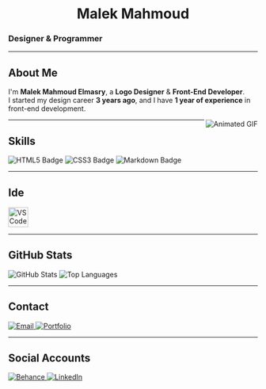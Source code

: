 <!-- Header -->
<h1 align="center">Malek Mahmoud</h1>

### Designer & Programmer  

---

## About Me  

I'm **Malek Mahmoud Elmasry**, a **Logo Designer** & **Front-End Developer**.  
I started my design career **3 years ago**, and I have **1 year of experience** in front-end development.  

<img align="right" src="https://user-images.githubusercontent.com/63050133/156676671-d5b2e362-97d4-4404-9447-dd71ddfea82f.gif" alt="Animated GIF">

---

## Skills  

![HTML5 Badge](https://img.shields.io/badge/HTML5-E34F26?style=for-the-badge&logo=html5&logoColor=white)
![CSS3 Badge](https://img.shields.io/badge/CSS3-1572B6?style=for-the-badge&logo=css&logoColor=white)
![Markdown Badge](https://img.shields.io/badge/Markdown-000000?style=for-the-badge&logo=markdown&logoColor=white)

---
## Ide
<img src="https://cdn.jsdelivr.net/gh/devicons/devicon/icons/vscode/vscode-original.svg" alt="VS Code Logo" width="40" />

---

## GitHub Stats  

![GitHub Stats](https://github-readme-stats.vercel.app/api?username=am8li8&show_icons=true&theme=tokyo)    ![Top Languages](https://github-readme-stats.vercel.app/api/top-langs/?username=am8li8&layout=compact&theme=tokyo)

---

## Contact  

<a href="mailto:mane1234567855@gmail.com">
  <img src="https://img.shields.io/badge/Email-blue?style=for-the-badge&logo=gmail&logoColor=white" alt="Email"/>
</a>

<a href="https://t.me/am8li8">
  <img src="https://img.shields.io/badge/Telegram-blue?style=for-the-badge&logo=telegram&logoColor=white" alt="Portfolio"/>
</a>

---

## Social Accounts

<a href="https://www.behance.net/am8li8">
  <img src="https://img.shields.io/badge/Behance-0057FF?style=for-the-badge&logo=behance&logoColor=white" alt="Behance"/>
</a>

<a href="https://www.linkedin.com/in/USERNAME/">
  <img src="https://img.shields.io/badge/LinkedIn-0A66C2?style=for-the-badge&logo=linkedin&logoColor=white" alt="LinkedIn"/>
</a>
